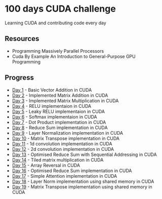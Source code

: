 # 100 days CUDA challenge
Learning CUDA and contributing code every day

## Resources
- Programming Massively Parallel Processors
- Cuda By Example An Introduction to General-Purpose GPU Programming

## Progress
- [Day 1](./day_01/) - Basic Vector Addition in CUDA
- [Day 2](./day_02/) - Implemented Matrix Addition in CUDA
- [Day 3](./day_03/) - Implemented Matrix Multiplication in CUDA
- [Day 4](./day_04/) - RELU implementaion in CUDA
- [Day 5](./day_05/) - Leaky RELU implementaion in CUDA
- [Day 6](./day_06/) - Softmax implementaion in CUDA
- [Day 7](./day_07/) - Dot Product implementation in CUDA
- [Day 8](./day_08/) - Reduce Sum implementation in CUDA
- [Day 9](./day_09/) - Layer Normalization implementation in CUDA
- [Day 10](./day_10/) - Matrix Transpose implementation in CUDA
- [Day 11](./day_11/) - 1d convolution implementation in CUDA
- [Day 12](./day_12/) - 2d convolution implementation in CUDA
- [Day 13](./day_13/) - Optimised Reduce Sum with Sequential Addressing in CUDA
- [Day 14](./day_14/) - Tiled matrix multiplication in CUDA
- [Day 15](./day_15/) - Array Reversal in CUDA
- [Day 16](./day_16/) - Optimised Reduce Sum implementation in CUDA
- [Day 17](./day_17/) - Simple Attention implementation in CUDA
- [Day 18](./day_18/) - Layer Norm implementation using shared memory in CUDA
- [Day 19](./day_19/) - Matrix Transpose implementation using shared memory in CUDA